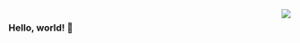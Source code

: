 <img align="right" src="https://github-readme-stats.vercel.app/api?username=callmewhy&show_icons=true&text_color=718096&bg_color=ffffff&hide_title=true" />

### Hello, world! 👋
